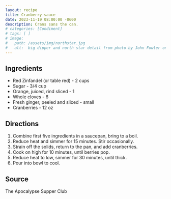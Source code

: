 ```yaml
---
layout: recipe
title: Cranberry sauce
date: 2023-11-19 08:00:00 -0600
description: Crans sans the can.
# categories: [Condiment]
# tags: [ ]
# image:  
#   path: /assets/img/northstar.jpg
#   alt:  big dipper and north star detail from photo by John Fowler on Unsplash
---
```


## Ingredients
- Red Zinfandel (or table red) - 2 cups
- Sugar - 3/4 cup
- Orange, juiced, rind sliced - 1
- Whole cloves - 6
- Fresh ginger, peeled and sliced - small
- Cranberries - 12 oz

## Directions
1. Combine first five ingredients in a saucepan, bring to a boil. 
1. Reduce heat and simmer for 15 minutes. Stir occasionally. 
1. Strain off the solids, return to the pan, and add cranberries.
1. Cook on high for 10 minutes, until berries pop.
1. Reduce heat to low, simmer for 30 minutes, until thick.
1. Pour into bowl to cool.

## Source
The Apocalypse Supper Club
